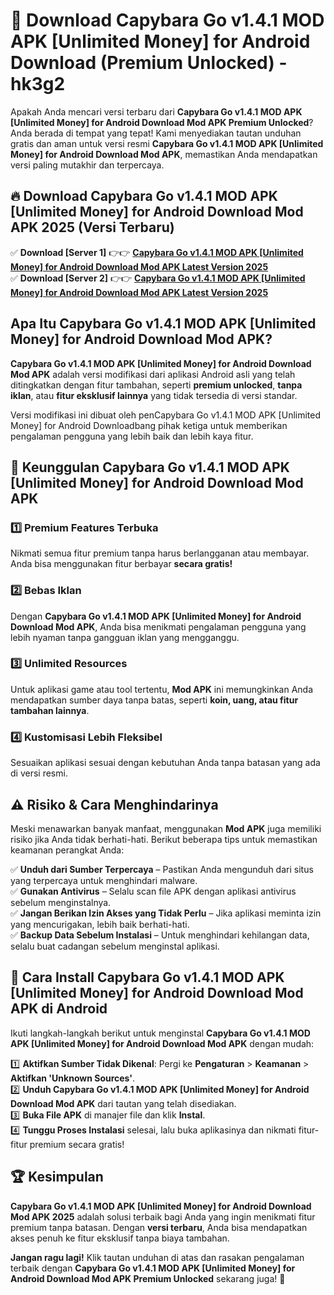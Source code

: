 # 🎯 Download Capybara Go v1.4.1 MOD APK [Unlimited Money] for Android Download (Premium Unlocked) -  hk3g2

Apakah Anda mencari versi terbaru dari **Capybara Go v1.4.1 MOD APK [Unlimited Money] for Android Download Mod APK Premium Unlocked**? Anda berada di tempat yang tepat! Kami menyediakan tautan unduhan gratis dan aman untuk versi resmi **Capybara Go v1.4.1 MOD APK [Unlimited Money] for Android Download Mod APK**, memastikan Anda mendapatkan versi paling mutakhir dan terpercaya.

## 🔥 Download Capybara Go v1.4.1 MOD APK [Unlimited Money] for Android Download Mod APK 2025 (Versi Terbaru)

✅ **Download [Server 1]** 👉👉 [**Capybara Go v1.4.1 MOD APK [Unlimited Money] for Android Download Mod APK Latest Version 2025**](https://momento.my/?title=Capybara_Go_v1.4.1_MOD_APK_[Unlimited_Money]_for_Android_Download)  
✅ **Download [Server 2]** 👉👉 [**Capybara Go v1.4.1 MOD APK [Unlimited Money] for Android Download Mod APK Latest Version 2025**](https://momento.my/?title=Capybara_Go_v1.4.1_MOD_APK_[Unlimited_Money]_for_Android_Download)  

## Apa Itu Capybara Go v1.4.1 MOD APK [Unlimited Money] for Android Download Mod APK?

**Capybara Go v1.4.1 MOD APK [Unlimited Money] for Android Download Mod APK** adalah versi modifikasi dari aplikasi Android asli yang telah ditingkatkan dengan fitur tambahan, seperti **premium unlocked**, **tanpa iklan**, atau **fitur eksklusif lainnya** yang tidak tersedia di versi standar.

Versi modifikasi ini dibuat oleh penCapybara Go v1.4.1 MOD APK [Unlimited Money] for Android Downloadbang pihak ketiga untuk memberikan pengalaman pengguna yang lebih baik dan lebih kaya fitur.

## 🎯 Keunggulan Capybara Go v1.4.1 MOD APK [Unlimited Money] for Android Download Mod APK

### 1️⃣ Premium Features Terbuka
Nikmati semua fitur premium tanpa harus berlangganan atau membayar. Anda bisa menggunakan fitur berbayar **secara gratis!**

### 2️⃣ Bebas Iklan
Dengan **Capybara Go v1.4.1 MOD APK [Unlimited Money] for Android Download Mod APK**, Anda bisa menikmati pengalaman pengguna yang lebih nyaman tanpa gangguan iklan yang mengganggu.

### 3️⃣ Unlimited Resources
Untuk aplikasi game atau tool tertentu, **Mod APK** ini memungkinkan Anda mendapatkan sumber daya tanpa batas, seperti **koin, uang, atau fitur tambahan lainnya**.

### 4️⃣ Kustomisasi Lebih Fleksibel
Sesuaikan aplikasi sesuai dengan kebutuhan Anda tanpa batasan yang ada di versi resmi.

## ⚠️ Risiko & Cara Menghindarinya

Meski menawarkan banyak manfaat, menggunakan **Mod APK** juga memiliki risiko jika Anda tidak berhati-hati. Berikut beberapa tips untuk memastikan keamanan perangkat Anda:

✅ **Unduh dari Sumber Terpercaya** – Pastikan Anda mengunduh dari situs yang terpercaya untuk menghindari malware.  
✅ **Gunakan Antivirus** – Selalu scan file APK dengan aplikasi antivirus sebelum menginstalnya.  
✅ **Jangan Berikan Izin Akses yang Tidak Perlu** – Jika aplikasi meminta izin yang mencurigakan, lebih baik berhati-hati.  
✅ **Backup Data Sebelum Instalasi** – Untuk menghindari kehilangan data, selalu buat cadangan sebelum menginstal aplikasi.

## 📌 Cara Install Capybara Go v1.4.1 MOD APK [Unlimited Money] for Android Download Mod APK di Android

Ikuti langkah-langkah berikut untuk menginstal **Capybara Go v1.4.1 MOD APK [Unlimited Money] for Android Download Mod APK** dengan mudah:

1️⃣ **Aktifkan Sumber Tidak Dikenal**: Pergi ke **Pengaturan** > **Keamanan** > **Aktifkan 'Unknown Sources'**.  
2️⃣ **Unduh Capybara Go v1.4.1 MOD APK [Unlimited Money] for Android Download Mod APK** dari tautan yang telah disediakan.  
3️⃣ **Buka File APK** di manajer file dan klik **Instal**.  
4️⃣ **Tunggu Proses Instalasi** selesai, lalu buka aplikasinya dan nikmati fitur-fitur premium secara gratis!

## 🏆 Kesimpulan

**Capybara Go v1.4.1 MOD APK [Unlimited Money] for Android Download Mod APK 2025** adalah solusi terbaik bagi Anda yang ingin menikmati fitur premium tanpa batasan. Dengan **versi terbaru**, Anda bisa mendapatkan akses penuh ke fitur eksklusif tanpa biaya tambahan.

**Jangan ragu lagi!** Klik tautan unduhan di atas dan rasakan pengalaman terbaik dengan **Capybara Go v1.4.1 MOD APK [Unlimited Money] for Android Download Mod APK Premium Unlocked** sekarang juga! 🚀
